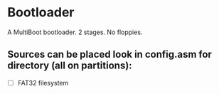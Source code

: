 # Bootloader
A MultiBoot bootloader. 2 stages. No floppies.
## Sources can be placed look in config.asm for directory (all on partitions):
- [ ] FAT32 filesystem